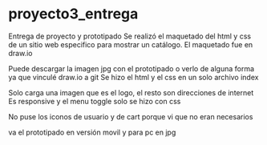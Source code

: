 # proyecto3_entrega
Entrega de proyecto y prototipado
Se realizó el maquetado del html y css de un sitio web especifico para mostrar un catálogo.
El maquetado fue en draw.io

Puede descargar la imagen jpg con el prototipado o verlo de alguna forma ya que vinculé draw.io a git
Se hizo el html y el css en un solo archivo index

Solo carga una imagen que es el logo, el resto son direcciones de internet
Es responsive y el menu toggle solo se hizo con css

No puse los iconos de usuario y de cart porque vi que no eran necesarios

va el prototipado en versión movil y para pc en jpg
